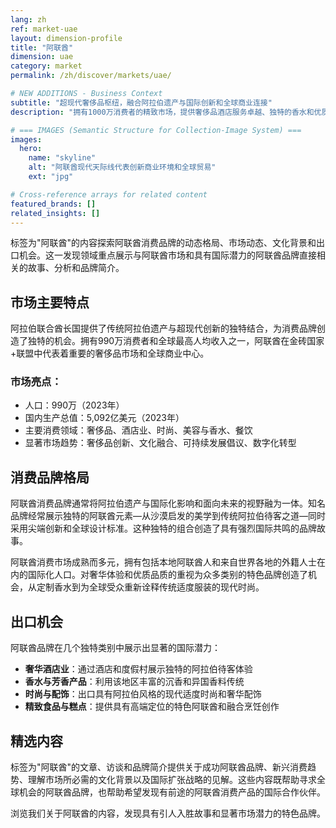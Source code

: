 ```yaml
---
lang: zh
ref: market-uae
layout: dimension-profile
title: "阿联酋"
dimension: uae
category: market
permalink: /zh/discover/markets/uae/

# NEW ADDITIONS - Business Context
subtitle: "超现代奢侈品枢纽，融合阿拉伯遗产与国际创新和全球商业连接"
description: "拥有1000万消费者的精致市场，提供奢侈品酒店服务卓越、独特的香水和优质阿拉伯风格产品。"

# === IMAGES (Semantic Structure for Collection-Image System) ===
images:
  hero:
    name: "skyline"
    alt: "阿联酋现代天际线代表创新商业环境和全球贸易"
    ext: "jpg"

# Cross-reference arrays for related content
featured_brands: []
related_insights: []
---
```


标签为"阿联酋"的内容探索阿联酋消费品牌的动态格局、市场动态、文化背景和出口机会。这一发现领域重点展示与阿联酋市场和具有国际潜力的阿联酋品牌直接相关的故事、分析和品牌简介。

## 市场主要特点

阿拉伯联合酋长国提供了传统阿拉伯遗产与超现代创新的独特结合，为消费品牌创造了独特的机会。拥有990万消费者和全球最高人均收入之一，阿联酋在金砖国家+联盟中代表着重要的奢侈品市场和全球商业中心。

### 市场亮点：
- 人口：990万（2023年）
- 国内生产总值：5,092亿美元（2023年）
- 主要消费领域：奢侈品、酒店业、时尚、美容与香水、餐饮
- 显著市场趋势：奢侈品创新、文化融合、可持续发展倡议、数字化转型

## 消费品牌格局

阿联酋消费品牌通常将阿拉伯遗产与国际化影响和面向未来的视野融为一体。知名品牌经常展示独特的阿联酋元素—从沙漠启发的美学到传统阿拉伯待客之道—同时采用尖端创新和全球设计标准。这种独特的组合创造了具有强烈国际共鸣的品牌故事。

阿联酋消费市场成熟而多元，拥有包括本地阿联酋人和来自世界各地的外籍人士在内的国际化人口。对奢华体验和优质品质的重视为众多类别的特色品牌创造了机会，从定制香水到为全球受众重新诠释传统适度服装的现代时尚。

## 出口机会

阿联酋品牌在几个独特类别中展示出显著的国际潜力：

- **奢华酒店业**：通过酒店和度假村展示独特的阿拉伯待客体验
- **香水与芳香产品**：利用该地区丰富的沉香和异国香料传统
- **时尚与配饰**：出口具有阿拉伯风格的现代适度时尚和奢华配饰
- **精致食品与糕点**：提供具有高端定位的特色阿联酋和融合烹饪创作

## 精选内容

标签为"阿联酋"的文章、访谈和品牌简介提供关于成功阿联酋品牌、新兴消费趋势、理解市场所必需的文化背景以及国际扩张战略的见解。这些内容既帮助寻求全球机会的阿联酋品牌，也帮助希望发现有前途的阿联酋消费产品的国际合作伙伴。

浏览我们关于阿联酋的内容，发现具有引人入胜故事和显著市场潜力的特色品牌。

